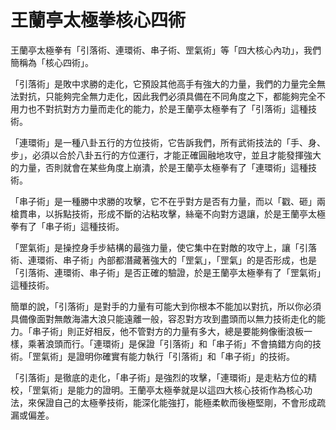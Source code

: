 # 王蘭亭太極拳核心四術

王蘭亭太極拳有「引落術、連環術、串子術、罡氣術」等「四大核心內功」，我們簡稱為「核心四術」。

「引落術」是敗中求勝的走化，它預設其他高手有強大的力量，我們的力量完全無法對抗，只能夠完全無力走化，因此我們必須具備在不同角度之下，都能夠完全不用力也不對抗對方力量而走化的能力，於是王蘭亭太極拳有了「引落術」這種技術。

「連環術」是一種八卦五行的方位技術，它告訴我們，所有武術技法的「手、身、步」，必須以合於八卦五行的方位運行，才能正確圓融地攻守，並且才能發揮強大的力量，否則就會在某些角度上崩潰，於是王蘭亭太極拳有了「連環術」這種技術。

「串子術」是一種勝中求勝的攻擊，它不在乎對方是否有力量，而以「戳、砸」兩槍貫串，以拆點技術，形成不斷的沾粘攻擊，絲毫不向對方退讓，於是王蘭亭太極拳有了「串子術」這種技術。

「罡氣術」是操控身手步結構的最強力量，使它集中在對敵的攻守上，讓「引落術、連環術、串子術」內部都潛藏著強大的「罡氣」，「罡氣」的是否形成，也是「引落術、連環術、串子術」是否正確的驗證，於是王蘭亭太極拳有了「罡氣術」這種技術。

簡單的說，「引落術」是對手的力量有可能大到你根本不能加以對抗，所以你必須具備像面對無敵海潚大浪只能遠離一般，容忍對方攻到盡頭而以無力技術走化的能力。「串子術」則正好相反，他不管對方的力量有多大，總是要能夠像衝浪板一樣，乘著浪頭而行。「連環術」是保證「引落術」和「串子術」不會搞錯方向的技術。「罡氣術」是證明你確實有能力執行「引落術」和「串子術」的技術。

「引落術」是徹底的走化，「串子術」是強烈的攻擊，「連環術」是走粘方位的精校，「罡氣術」是能力的證明。王蘭亭太極拳就是以這四大核心技術作為核心功法，來保證自己的太極拳技術，能深化能強打，能極柔軟而後極堅剛，不會形成疏漏或偏差。